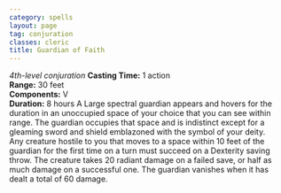 ```yaml
---
category: spells
layout: page
tag: conjuration
classes: cleric
title: Guardian of Faith 
---
```

_4th-level conjuration_ 
**Casting Time:** 1 action    
**Range:** 30 feet    
**Components:** V    
**Duration:** 8 hours 
A Large spectral guardian appears and hovers for the duration in an unoccupied space of your choice that you can see within range. The guardian occupies that space and is indistinct except for a gleaming sword and shield emblazoned with the symbol of your deity.    
Any creature hostile to you that moves to a space within 10 feet of the guardian for the first time on a turn must succeed on a Dexterity saving throw. The creature takes 20 radiant damage on a failed save, or half as much damage on a successful one. The guardian vanishes when it has dealt a total of 60 damage.